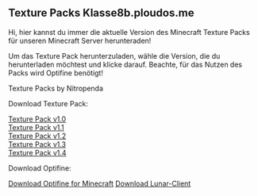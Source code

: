 ## Texture Packs Klasse8b.ploudos.me

Hi, hier kannst du immer die aktuelle Version des Minecraft Texture Packs für unseren Minecraft Server herunteraden!

Um das Texture Pack herunterzuladen, wähle die Version, die du herunterladen möchtest und klicke darauf. Beachte, für das Nutzen des Packs wird Optifine benötigt!


Texture Packs by Nitropenda

Download Texture Pack:

[Texture Pack v1.0](https://youtube.com)                            
[Texture Pack v1.1](https://youtube.com)                         
[Texture Pack v1.2](https://youtube.com)                          
[Texture Pack v1.3](https://youtube.com)                         
[Texture Pack v1.4](https://youtube.com)                           

Download Optifine:

[Download Optifine for Minecraft](https://optifine.net/downloads)
[Download Lunar-Client](https://www.lunarclient.com/download/)


